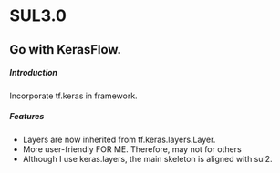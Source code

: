 # SUL3.0

## Go with KerasFlow.

##### Introduction

Incorporate tf.keras in framework.

##### Features

- Layers are now inherited from tf.keras.layers.Layer.
- More user-friendly FOR ME. Therefore, may not for others
- Although I use keras.layers, the main skeleton is aligned with sul2.
